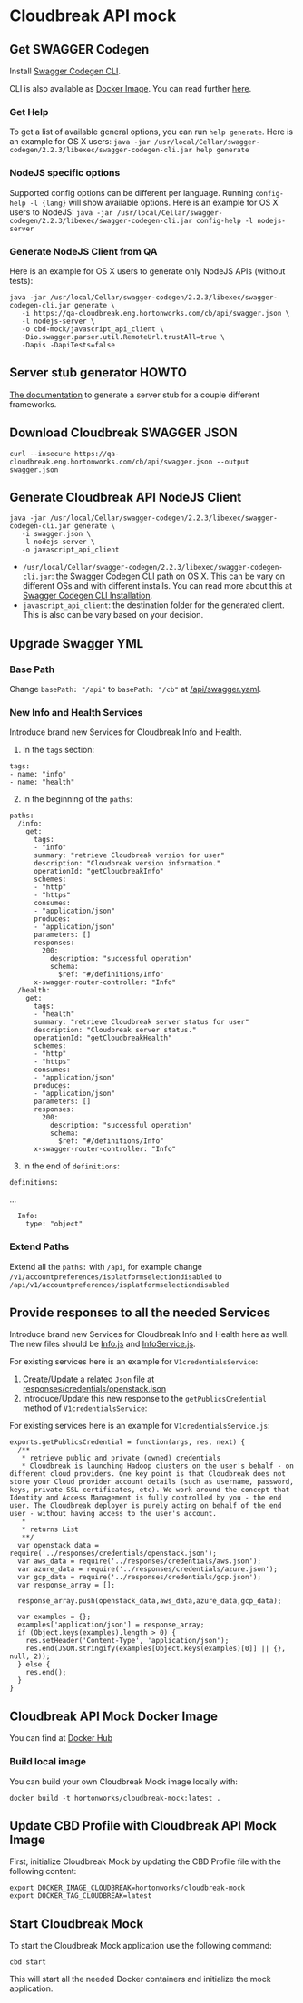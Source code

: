# Cloudbreak API mock

## Get SWAGGER Codegen

Install [Swagger Codegen CLI](https://github.com/swagger-api/swagger-codegen#prerequisites). 

CLI is also available as [Docker Image](https://hub.docker.com/r/swaggerapi/swagger-codegen-cli/). You can read further [here](https://github.com/swagger-api/swagger-codegen#swagger-codegen-cli-docker-image).

### Get Help
To get a list of available general options, you can run `help generate`. Here is an example for OS X users:
```java -jar /usr/local/Cellar/swagger-codegen/2.2.3/libexec/swagger-codegen-cli.jar help generate```

### NodeJS specific options
Supported config options can be different per language. Running `config-help -l {lang}` will show available options. Here is an example for OS X users to NodeJS:
```java -jar /usr/local/Cellar/swagger-codegen/2.2.3/libexec/swagger-codegen-cli.jar config-help -l nodejs-server```

### Generate NodeJS Client from QA
Here is an example for OS X users to generate only NodeJS APIs (without tests):
```
java -jar /usr/local/Cellar/swagger-codegen/2.2.3/libexec/swagger-codegen-cli.jar generate \
   -i https://qa-cloudbreak.eng.hortonworks.com/cb/api/swagger.json \
   -l nodejs-server \
   -o cbd-mock/javascript_api_client \
   -Dio.swagger.parser.util.RemoteUrl.trustAll=true \
   -Dapis -DapiTests=false
```

## Server stub generator HOWTO
[The documentation](https://github.com/swagger-api/swagger-codegen/wiki/Server-stub-generator-HOWTO) to generate a server stub for a couple different frameworks.

## Download Cloudbreak SWAGGER JSON
```curl --insecure https://qa-cloudbreak.eng.hortonworks.com/cb/api/swagger.json --output swagger.json```

## Generate Cloudbreak API NodeJS Client
```
java -jar /usr/local/Cellar/swagger-codegen/2.2.3/libexec/swagger-codegen-cli.jar generate \
   -i swagger.json \
   -l nodejs-server \
   -o javascript_api_client
```

* `/usr/local/Cellar/swagger-codegen/2.2.3/libexec/swagger-codegen-cli.jar`: the Swagger Codegen CLI path on OS X. This can be vary on different OSs and with different installs. You can read more about this at [Swagger Codegen CLI Installation](https://github.com/swagger-api/swagger-codegen#table-of-contents).
* `javascript_api_client`: the destination folder for the generated client. This is also can be vary based on your decision. 

## Upgrade Swagger YML

### Base Path
Change `basePath: "/api"` to `basePath: "/cb"` at [/api/swagger.yaml](api/swagger.yaml).

### New Info and Health Services
Introduce brand new Services for Cloudbreak Info and Health.

1. In the `tags` section:
```
tags:
- name: "info"
- name: "health"
```
2. In the beginning of the `paths`:
```
paths:
  /info:
    get:
      tags:
      - "info"
      summary: "retrieve Cloudbreak version for user"
      description: "Cloudbreak version information."
      operationId: "getCloudbreakInfo"
      schemes:
      - "http"
      - "https"
      consumes:
      - "application/json"
      produces:
      - "application/json"
      parameters: []
      responses:
        200:
          description: "successful operation"
          schema:
            $ref: "#/definitions/Info"
      x-swagger-router-controller: "Info"
  /health:
    get:
      tags:
      - "health"
      summary: "retrieve Cloudbreak server status for user"
      description: "Cloudbreak server status."
      operationId: "getCloudbreakHealth"
      schemes:
      - "http"
      - "https"
      consumes:
      - "application/json"
      produces:
      - "application/json"
      parameters: []
      responses:
        200:
          description: "successful operation"
          schema:
            $ref: "#/definitions/Info"
      x-swagger-router-controller: "Info"
```
3. In the end of `definitions`:
```
definitions:
```
...
```
  Info:
    type: "object"
```

### Extend Paths
Extend all the `paths:` with `/api`, for example change `/v1/accountpreferences/isplatformselectiondisabled` to `/api/v1/accountpreferences/isplatformselectiondisabled`

## Provide responses to all the needed Services
Introduce brand new Services for Cloudbreak Info and Health here as well. The new files should be [Info.js](controllers/Info.js) and [InfoService.js](controllers/InfoService.js).

For existing services here is an example for `V1credentialsService`:
1. Create/Update a related `Json` file at [responses/credentials/openstack.json](responses/credentials/openstack.json)
2. Introduce/Update this new response to the `getPublicsCredential` method of `V1credentialsService`:


For existing services here is an example for `V1credentialsService.js`:
```
exports.getPublicsCredential = function(args, res, next) {
  /**
   * retrieve public and private (owned) credentials
   * Cloudbreak is launching Hadoop clusters on the user's behalf - on different cloud providers. One key point is that Cloudbreak does not store your Cloud provider account details (such as username, password, keys, private SSL certificates, etc). We work around the concept that Identity and Access Management is fully controlled by you - the end user. The Cloudbreak deployer is purely acting on behalf of the end user - without having access to the user's account.
   *
   * returns List
   **/
  var openstack_data = require('../responses/credentials/openstack.json');
  var aws_data = require('../responses/credentials/aws.json');
  var azure_data = require('../responses/credentials/azure.json');
  var gcp_data = require('../responses/credentials/gcp.json');
  var response_array = [];

  response_array.push(openstack_data,aws_data,azure_data,gcp_data);

  var examples = {};
  examples['application/json'] = response_array;
  if (Object.keys(examples).length > 0) {
    res.setHeader('Content-Type', 'application/json');
    res.end(JSON.stringify(examples[Object.keys(examples)[0]] || {}, null, 2));
  } else {
    res.end();
  }
}
```

## Cloudbreak API Mock Docker Image
You can find at [Docker Hub](https://hub.docker.com/r/hortonworks/cloudbreak-mock/)

### Build local image
You can build your own Cloudbreak Mock image locally with:
```
docker build -t hortonworks/cloudbreak-mock:latest .
```

## Update CBD Profile with Cloudbreak API Mock Image
First, initialize Cloudbreak Mock by updating the CBD Profile file with the following content:
```
export DOCKER_IMAGE_CLOUDBREAK=hortonworks/cloudbreak-mock
export DOCKER_TAG_CLOUDBREAK=latest
```

## Start Cloudbreak Mock
To start the Cloudbreak Mock application use the following command:
```
cbd start
```
This will start all the needed Docker containers and initialize the mock application.
